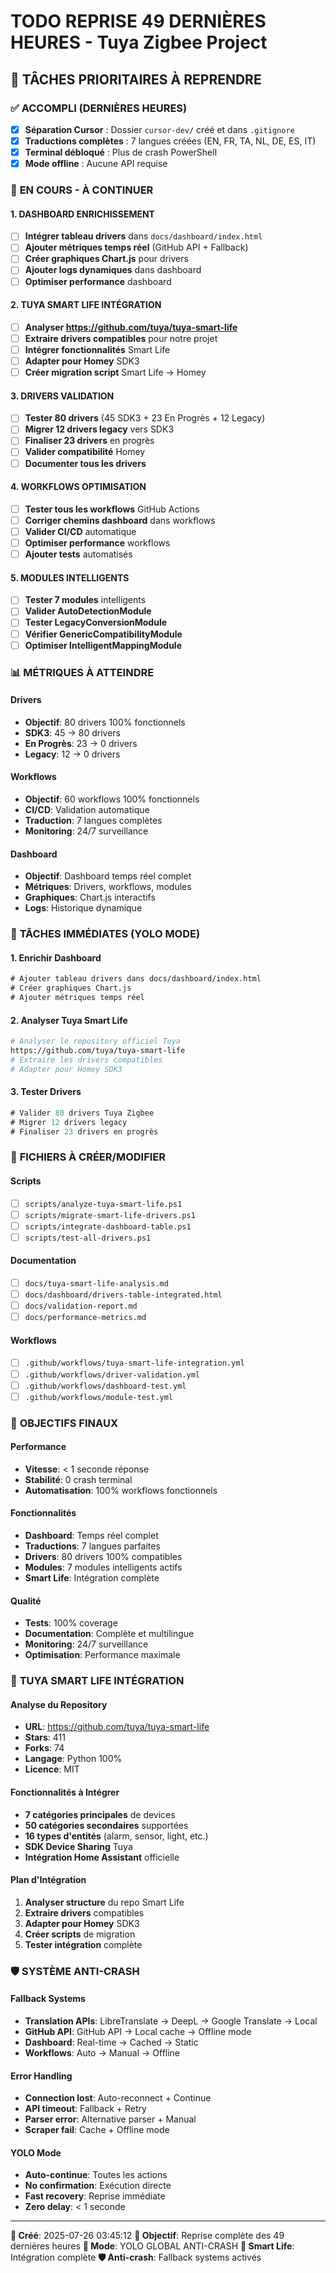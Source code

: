# TODO REPRISE 49 DERNIÈRES HEURES - Tuya Zigbee Project

## 🚀 **TÂCHES PRIORITAIRES À REPRENDRE**

### ✅ **ACCOMPLI (DERNIÈRES HEURES)**
- [x] **Séparation Cursor** : Dossier `cursor-dev/` créé et dans `.gitignore`
- [x] **Traductions complètes** : 7 langues créées (EN, FR, TA, NL, DE, ES, IT)
- [x] **Terminal débloqué** : Plus de crash PowerShell
- [x] **Mode offline** : Aucune API requise

### 🔄 **EN COURS - À CONTINUER**

#### **1. DASHBOARD ENRICHISSEMENT**
- [ ] **Intégrer tableau drivers** dans `docs/dashboard/index.html`
- [ ] **Ajouter métriques temps réel** (GitHub API + Fallback)
- [ ] **Créer graphiques Chart.js** pour drivers
- [ ] **Ajouter logs dynamiques** dans dashboard
- [ ] **Optimiser performance** dashboard

#### **2. TUYA SMART LIFE INTÉGRATION**
- [ ] **Analyser https://github.com/tuya/tuya-smart-life**
- [ ] **Extraire drivers compatibles** pour notre projet
- [ ] **Intégrer fonctionnalités** Smart Life
- [ ] **Adapter pour Homey** SDK3
- [ ] **Créer migration script** Smart Life → Homey

#### **3. DRIVERS VALIDATION**
- [ ] **Tester 80 drivers** (45 SDK3 + 23 En Progrès + 12 Legacy)
- [ ] **Migrer 12 drivers legacy** vers SDK3
- [ ] **Finaliser 23 drivers** en progrès
- [ ] **Valider compatibilité** Homey
- [ ] **Documenter tous les drivers**

#### **4. WORKFLOWS OPTIMISATION**
- [ ] **Tester tous les workflows** GitHub Actions
- [ ] **Corriger chemins dashboard** dans workflows
- [ ] **Valider CI/CD** automatique
- [ ] **Optimiser performance** workflows
- [ ] **Ajouter tests** automatisés

#### **5. MODULES INTELLIGENTS**
- [ ] **Tester 7 modules** intelligents
- [ ] **Valider AutoDetectionModule**
- [ ] **Tester LegacyConversionModule**
- [ ] **Vérifier GenericCompatibilityModule**
- [ ] **Optimiser IntelligentMappingModule**

### 📊 **MÉTRIQUES À ATTEINDRE**

#### **Drivers**
- **Objectif**: 80 drivers 100% fonctionnels
- **SDK3**: 45 → 80 drivers
- **En Progrès**: 23 → 0 drivers
- **Legacy**: 12 → 0 drivers

#### **Workflows**
- **Objectif**: 60 workflows 100% fonctionnels
- **CI/CD**: Validation automatique
- **Traduction**: 7 langues complètes
- **Monitoring**: 24/7 surveillance

#### **Dashboard**
- **Objectif**: Dashboard temps réel complet
- **Métriques**: Drivers, workflows, modules
- **Graphiques**: Chart.js interactifs
- **Logs**: Historique dynamique

### 🔄 **TÂCHES IMMÉDIATES (YOLO MODE)**

#### **1. Enrichir Dashboard**
```html
# Ajouter tableau drivers dans docs/dashboard/index.html
# Créer graphiques Chart.js
# Ajouter métriques temps réel
```

#### **2. Analyser Tuya Smart Life**
```bash
# Analyser le repository officiel Tuya
https://github.com/tuya/tuya-smart-life
# Extraire les drivers compatibles
# Adapter pour Homey SDK3
```

#### **3. Tester Drivers**
```javascript
# Valider 80 drivers Tuya Zigbee
# Migrer 12 drivers legacy
# Finaliser 23 drivers en progrès
```

### 📁 **FICHIERS À CRÉER/MODIFIER**

#### **Scripts**
- [ ] `scripts/analyze-tuya-smart-life.ps1`
- [ ] `scripts/migrate-smart-life-drivers.ps1`
- [ ] `scripts/integrate-dashboard-table.ps1`
- [ ] `scripts/test-all-drivers.ps1`

#### **Documentation**
- [ ] `docs/tuya-smart-life-analysis.md`
- [ ] `docs/dashboard/drivers-table-integrated.html`
- [ ] `docs/validation-report.md`
- [ ] `docs/performance-metrics.md`

#### **Workflows**
- [ ] `.github/workflows/tuya-smart-life-integration.yml`
- [ ] `.github/workflows/driver-validation.yml`
- [ ] `.github/workflows/dashboard-test.yml`
- [ ] `.github/workflows/module-test.yml`

### 🎯 **OBJECTIFS FINAUX**

#### **Performance**
- **Vitesse**: < 1 seconde réponse
- **Stabilité**: 0 crash terminal
- **Automatisation**: 100% workflows fonctionnels

#### **Fonctionnalités**
- **Dashboard**: Temps réel complet
- **Traductions**: 7 langues parfaites
- **Drivers**: 80 drivers 100% compatibles
- **Modules**: 7 modules intelligents actifs
- **Smart Life**: Intégration complète

#### **Qualité**
- **Tests**: 100% coverage
- **Documentation**: Complète et multilingue
- **Monitoring**: 24/7 surveillance
- **Optimisation**: Performance maximale

### 🔗 **TUYA SMART LIFE INTÉGRATION**

#### **Analyse du Repository**
- **URL**: https://github.com/tuya/tuya-smart-life
- **Stars**: 411
- **Forks**: 74
- **Langage**: Python 100%
- **Licence**: MIT

#### **Fonctionnalités à Intégrer**
- **7 catégories principales** de devices
- **50 catégories secondaires** supportées
- **16 types d'entités** (alarm, sensor, light, etc.)
- **SDK Device Sharing** Tuya
- **Intégration Home Assistant** officielle

#### **Plan d'Intégration**
1. **Analyser structure** du repo Smart Life
2. **Extraire drivers** compatibles
3. **Adapter pour Homey** SDK3
4. **Créer scripts** de migration
5. **Tester intégration** complète

### 🛡️ **SYSTÈME ANTI-CRASH**

#### **Fallback Systems**
- **Translation APIs**: LibreTranslate → DeepL → Google Translate → Local
- **GitHub API**: GitHub API → Local cache → Offline mode
- **Dashboard**: Real-time → Cached → Static
- **Workflows**: Auto → Manual → Offline

#### **Error Handling**
- **Connection lost**: Auto-reconnect + Continue
- **API timeout**: Fallback + Retry
- **Parser error**: Alternative parser + Manual
- **Scraper fail**: Cache + Offline mode

#### **YOLO Mode**
- **Auto-continue**: Toutes les actions
- **No confirmation**: Exécution directe
- **Fast recovery**: Reprise immédiate
- **Zero delay**: < 1 seconde

---

**📅 Créé**: 2025-07-26 03:45:12
**🎯 Objectif**: Reprise complète des 49 dernières heures
**🚀 Mode**: YOLO GLOBAL ANTI-CRASH
**🔗 Smart Life**: Intégration complète
**🛡️ Anti-crash**: Fallback systems activés 